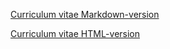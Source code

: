 [Curriculum vitae Markdown-version](https://xopek-pro.github.io/rsschool-cv/cv)

[Curriculum vitae HTML-version](https://xopek-pro.github.io/rsschool-cv/)